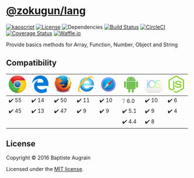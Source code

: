 [@zokugun/lang](https://github.com/ZokugunKS/lang)
=================================================================

[![kaoscript](https://img.shields.io/badge/language-kaoscript-orange.svg)](https://github.com/kaoscript/kaoscript)
[![License](https://img.shields.io/badge/license-MIT-blue.svg)](./LICENSE)
![Dependencies](https://img.shields.io/david/ZokugunKS/lang.svg)
[![Build Status](https://travis-ci.org/ZokugunKS/lang.svg?branch=master)](https://travis-ci.org/ZokugunKS/lang)
[![CircleCI](https://circleci.com/gh/ZokugunKS/lang/tree/master.svg?style=shield)](https://circleci.com/gh/ZokugunKS/lang/tree/master)
[![Coverage Status](https://img.shields.io/coveralls/ZokugunKS/lang/master.svg)](https://coveralls.io/github/ZokugunKS/lang)
[![Waffle.io](https://img.shields.io/badge/kanban-waffle.io-blue.svg)](https://waffle.io/ZokugunKS/lang)

Provide basics methods for Array, Function, Number, Object and String

Compatibility
---------------------

| ![Chrome][chrome]      | ![Edge][edge]          | ![Firefox][firefox]    | ![IE][ie]              | ![Safari][safari]      | ![Android][android]    | ![iOS][ios]               | ![Node.js][nodejs]        |
|------------------------|------------------------|------------------------|------------------------|------------------------|------------------------|---------------------------|---------------------------|
| :heavy_check_mark: 55  | :heavy_check_mark: 14  | :heavy_check_mark: 50  | :heavy_check_mark: 11  | :heavy_check_mark: 10  | :grey_question: 6.0    | :heavy_check_mark: 10     | :heavy_check_mark: 6      |
| :heavy_check_mark: 45  | :heavy_check_mark: 13  | :heavy_check_mark: 47  | :heavy_check_mark: 9   | :heavy_check_mark: 9   | :heavy_check_mark: 5.1 | :heavy_check_mark: 9      | :heavy_check_mark: 4      |
|                        |                        |                        |                        |                        | :heavy_check_mark: 4.4 | :heavy_check_mark: 8      |                           |

License
-------

Copyright &copy; 2016 Baptiste Augrain

Licensed under the [MIT license](http://www.opensource.org/licenses/mit-license.php).

[chrome]: https://github.com/daiyam/assets/raw/master/icons/48/browser_chrome.png "Chrome"
[edge]: https://github.com/daiyam/assets/raw/master/icons/48/browser_edge.png "Edge"
[firefox]: https://github.com/daiyam/assets/raw/master/icons/48/browser_firefox.png "Firefox"
[ie]: https://github.com/daiyam/assets/raw/master/icons/48/browser_ie.png "IE"
[safari]: https://github.com/daiyam/assets/raw/master/icons/48/browser_safari.png "Safari"
[android]: https://github.com/daiyam/assets/raw/master/icons/48/os_android.png "Android"
[ios]: https://github.com/daiyam/assets/raw/master/icons/48/os_ios.png "iOS"
[nodejs]: https://github.com/daiyam/assets/raw/master/icons/48/runtime_nodejs.png "Node.js"